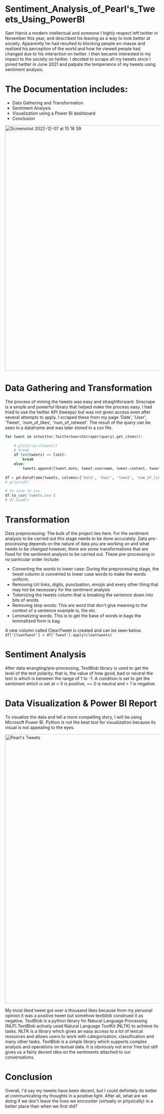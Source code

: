 # Sentiment_Analysis_of_Pearl's_Tweets_Using_PowerBI

Sam Harris a modern intellectual and someone I highly respect left twitter in November this year, and described his leaving as a way to look better at society. Apparently he had resulted to blocking people en-masse and realized his perception of the world and how he viewed people had changed due to his interaction on twitter. 
I then became interested in my impact to the society on twitter.
I decided to scrape all my tweets since I joined twitter in June 2021 and palpate the temperance of my tweets using sentiment analysis.

# The Documentation includes:
- Data Gathering and Transformation
- Sentiment Analysis
- Visualization using a Power Bi dashboard
- Conclusion
<img width="802" alt="Screenshot 2022-12-07 at 15 16 39" src="https://user-images.githubusercontent.com/103274172/206217614-233edec9-ab57-43a2-b506-4377832562fb.png">



# Data Gathering and Transformation
The process of mining the tweets was easy and straightforward. Snscrape is a simple and powerful library that helped make the process easy. I had tried to use the twitter API (tweepy) but was not given access even after several attempts to apply. I scraped these from my page 'Date', 'User', 'Tweet', 'num_of_likes', 'num_of_retweet'.
The result of the query can be seen in a dataframe and was later stored in a csv file.
```python 
for tweet in sntwitter.TwitterSearchScraper(query).get_items():
    
    # print(vars(tweet))
    # break
    if len(tweets) == limit:
        break
    else:
        tweets.append([tweet.date, tweet.username, tweet.content, tweet.likeCount, tweet.retweetCount])
        
df = pd.DataFrame(tweets, columns=['Date', 'User', 'Tweet', 'num_of_likes', 'num_of_retweet'])
# print(df)

# to save to csv
df.to_csv('tweets.csv')
# df.head()
```

# Transformation

Data preprocessing: The bulk of the project lies here. For the sentiment analysis to be carried out this stage needs to be done accurately. Data pre-processing depends on the nature of data you are working on and what needs to be changed however, there are some transformations that are fixed for the sentiment analysis to be carried out. These pre-processing in no particular order include:

- Converting the words to lower case: During the preprocessing stage, the tweet column is converted to lower case words to make the words uniform.
- Removing Url links, digits, punctuation, emojis and every other thing that may not be necessary for the sentiment analysis
- Tokenizing the tweets column that is breaking the sentence down into bits of words
- Removing stop words: This are word that don’t give meaning to the context of a sentence example is, the etc.
- Lemmatizing words: This is to get the base of words ie bags the lemmatized form is bag.

A new column called CleanTweet is created and can be seen below.
`df['CleanTweet'] = df['Tweet'].apply(cleantweets)`

# Sentiment Analysis
After data wrangling/pre-processing, TextBlob library is used to get the level of the text polarity; that is, the value of how good, bad or neutral the text is which is between the range of 1 to -1. A condition is set to get the sentiment which is set at < 0 is positive, == 0 is neutral and > 1 is negative.

# Data Visualization & Power BI Report
To visualize the data and tell a more compelling story, I will be using Microsoft Power BI.
Python is not the best tool for visualization because its visual is not appealing to the eyes. 


<img width="879" alt="Pearl's Tweets" src="https://user-images.githubusercontent.com/103274172/206230956-ca096f84-4b7b-489a-adb8-2996d75ab59a.png">

My most liked tweet got over a thousand likes because from my personal opinion it was a positive tweet but somehow textblob construed it as negative.
TextBlob is a python library for Natural Language Processing (NLP).TextBlob actively used Natural Language ToolKit (NLTK) to achieve its tasks. NLTK is a library which gives an easy access to a lot of lexical resources and allows users to work with categorization, classification and many other tasks. TextBlob is a simple library which supports complex analysis and operations on textual data. It is obviously not error free but still gives us a fairly decent idea on the sentiments attached to our conversations.
# Conclusion
Overall, I'd say my tweets have been decent, but I could definitely do better at communicating my thoughts in a positive light. After all, what are we doing if we don't leave the lives we encounter (virtually or physically) in a better place than when we first did?





